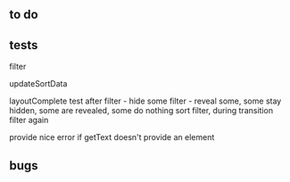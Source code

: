 ## to do

## tests

filter

updateSortData

layoutComplete test after
  filter - hide some
  filter - reveal some, some stay hidden, some are revealed, some do nothing
  sort
  filter, during transition filter again

provide nice error if getText doesn't provide an element

## bugs
